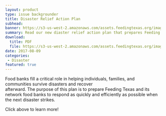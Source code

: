 ```yaml
---
layout: product
type: issue backgrounder
title: Disaster Relief Action Plan
subhead: 
banner: https://s3-us-west-2.amazonaws.com/assets.feedingtexas.org/images/banners/banner-02.jpg
summary: Read our new diaster relief action plan that prepares Feeding Texas and our network food banks for disaster response. 
download:
  title: PDF
  file: https://s3-us-west-2.amazonaws.com/assets.feedingtexas.org/images/Reports/Feeding_TX_Disaster_Relief_Digital.pdf
date: 2017-08-09
categories:
 - Disaster
featured: true
---
```

Food  banks  fill  a  critical  role  in  helping  individuals,  families,  and  communities  survive  disasters  and  recover  
afterward. The purpose of this plan is to prepare Feeding Texas and its network food banks to respond as quickly 
and efficiently as possible when the next disaster strikes.   

Click above to learn more!
